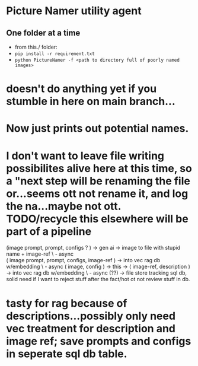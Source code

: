 # Picture Namer utility agent
## One folder at a time
- from this./ folder:
- ```pip install -r requirement.txt```
- ```python PictureNamer -f <path to directory full of poorly named images>```


# doesn't do anything yet if you stumble in here on main branch...

# Now just prints out potential names. 

# I don't want to leave file writing possibilites alive here at this time, so a "next step will be renaming the file or...seems ott not rename it, and log the na...maybe not ott. TODO/recycle this elsewhere will be part of a pipeline

(image prompt, prompt, configs ? ) -> gen ai -> image to file with stupid name + image-ref
                                                     \ - async  
                                                      ( image prompt, prompt, configs, image-ref ) -> into vec rag db w/embedding
                                                     \ - async
                                                      ( image, config ) -> this -> ( image-ref, description ) -> into vec rag db w/embedding
                                                     \ - async
                                                      (??) -> file store tracking sql db, solid need if I want to reject stuff after the fact/hot ot not review stuff in db.

# tasty for rag because of descriptions...possibly only need vec treatment for description and image ref; save prompts and configs in seperate sql db table. 